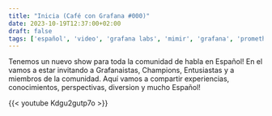 ```yaml
---
title: "Inicia (Café con Grafana #000)"
date: 2023-10-19T12:37:00+02:00
draft: false
tags: ['español', 'video', 'grafana labs', 'mimir', 'grafana', 'prometheus', 'tempo', 'loki', 'beyla', 'pyroscope', 'metrictank', 'graphite', 'grafana agent', 'tanka']
---
```

Tenemos un nuevo show para toda la comunidad de habla en Español! En el vamos a estar invitando a Grafanaistas, Champions, Entusiastas y a miembros de la comunidad.  Aquí vamos a compartir experiencias, conocimientos, perspectivas, diversion y mucho Español!

{{< youtube Kdgu2gutp7o >}}